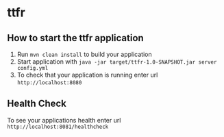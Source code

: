 # ttfr

How to start the ttfr application
---

1. Run `mvn clean install` to build your application
1. Start application with `java -jar target/ttfr-1.0-SNAPSHOT.jar server config.yml`
1. To check that your application is running enter url `http://localhost:8080`

Health Check
---

To see your applications health enter url `http://localhost:8081/healthcheck`
